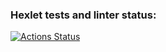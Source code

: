 ### Hexlet tests and linter status:
[![Actions Status](https://github.com/Gorikab1/java-project-61/actions/workflows/hexlet-check.yml/badge.svg)](https://github.com/Gorikab1/java-project-61/actions)